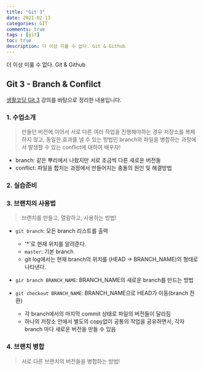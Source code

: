 ```yaml
---
title: "Git 3"
date: 2021-02-13
categories: GIT
comments: true
tags : [git]
toc: true
description: 더 이상 미룰 수 없다. Git & Github  
---
```

더 이상 미룰 수 없다. Git & Github   

## Git 3 - Branch & Confilct
[생활코딩 Git 3](https://opentutorials.org/course/3840) 강의를 바탕으로 정리한 내용입니다. 

### 1. 수업소개
> 만들던 버전에 이어서 서로 다른 여러 작업을 진행해야하는 경우 저장소를 복제하지 않고, 동일한 효과를 낼 수 있는 방법인 branch와 파일을 병합하는 과정에서 발생할 수 있는 conflict에 대하여 배우자!

* branch: 같은 뿌리에서 나왔지만 서로 조금씩 다른 새로운 버전들
* conflict: 파일을 합치는 과정에서 만들어지는 충돌의 원인 및 해결방법

### 2. 실습준비

### 3. 브랜치의 사용법
> 브랜치를 만들고, 열람하고, 사용하는 방법!

* `git branch`: 모든 branch 리스트를 출력
    * '\*'로 현재 위치를 알려준다. 
    * `master`: 기본 branch
    * git log에서는 현재 branch의 위치를 (HEAD -> BRANCH_NAME)의 형태로 나타낸다. 

* `gir branch BRANCH_NAME`: BRANCH_NAME의 새로운 branch를 만드는 방법    
* `git checkout BRANCH_NAME`: BRANCH_NAME으로 HEAD가 이동(branch 전환)
    * 각 branch에서의 마지막 commit 상태로 파일의 버전들이 달라짐
    * 하나의 저장소 안에서 별도의 copy없이 공통의 작업을 공유하면서, 각자 branch 마다 새로운 버전을 만들 수 있음
    
### 4. 브랜치 병합
> 서로 다른 브랜치의 버전들을 병합하는 방법!

